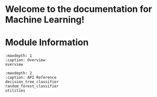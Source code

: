 # Welcome to the documentation for Machine Learning!

# Module Information


```{toctree}
:maxdepth: 1
:caption: Overview
overview
```

```{toctree}
:maxdepth: 2
:caption: API Reference
decision_tree_classifier
random_forest_classifier
utilities
```
